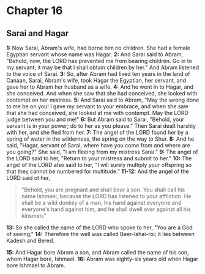# Chapter 16

## Sarai and Hagar

**1:** Now Sarai, Abram's wife, had borne him no children. She had a female Egyptian servant whose name was Hagar.
**2:** And Sarai said to Abram, "Behold, now, the LORD has prevented me from bearing children. Go in to my servant; it may be that I shall obtain children by her." And Abram listened to the voice of Sarai.
**3:** So, after Abram had lived ten years in the land of Canaan, Sarai, Abram's wife, took Hagar the Egyptian, her servant, and gave her to Abram her husband as a wife.
**4:** And he went in to Hagar, and she conceived. And when she saw that she had conceived, she looked with contempt on her mistress.
**5:** And Sarai said to Abram, "May the wrong done to me be on you! I gave my servant to your embrace, and when she saw that she had conceived, she looked at me with contempt. May the LORD judge between you and me!"
**6:** But Abram said to Sarai, "Behold, your servant is in your power; do to her as you please." Then Sarai dealt harshly with her, and she fled from her.
**7:** The angel of the LORD found her by a spring of water in the wilderness, the spring on the way to Shur.
**8:** And he said, "Hagar, servant of Sarai, where have you come from and where are you going?" She said, "I am fleeing from my mistress Sarai." 
**9:** The angel of the LORD said to her, "Return to your mistress and submit to her."
**10:** The angel of the LORD also said to her, "I will surely multiply your offspring so that they cannot be numbered for multitude."
**11-12:** And the angel of the LORD said ot her,
> "Behold, you are pregnant
> and shall bear a son.
> You shall call his name Ishmael, because the LORD has listened to your affliction.
> He shall be a wild donkey of a man,
> his hand against everyone
> and everyone's hand against him,
> and he shall dwell over against all his kinsmen."

**13:** So she called the name of the LORD who spoke to her, "You are a God of seeing,"
**14:** Therefore the well was called Beer-lahai-roi; it lies between Kadesh and Bered.

**15:** And Hagar bore Abram a son, and Abram called the name of his son, whom Hagar bore, Ishmael.
**16:** Abram was eighty-six years old when Hagar bore Ishmael to Abram.
